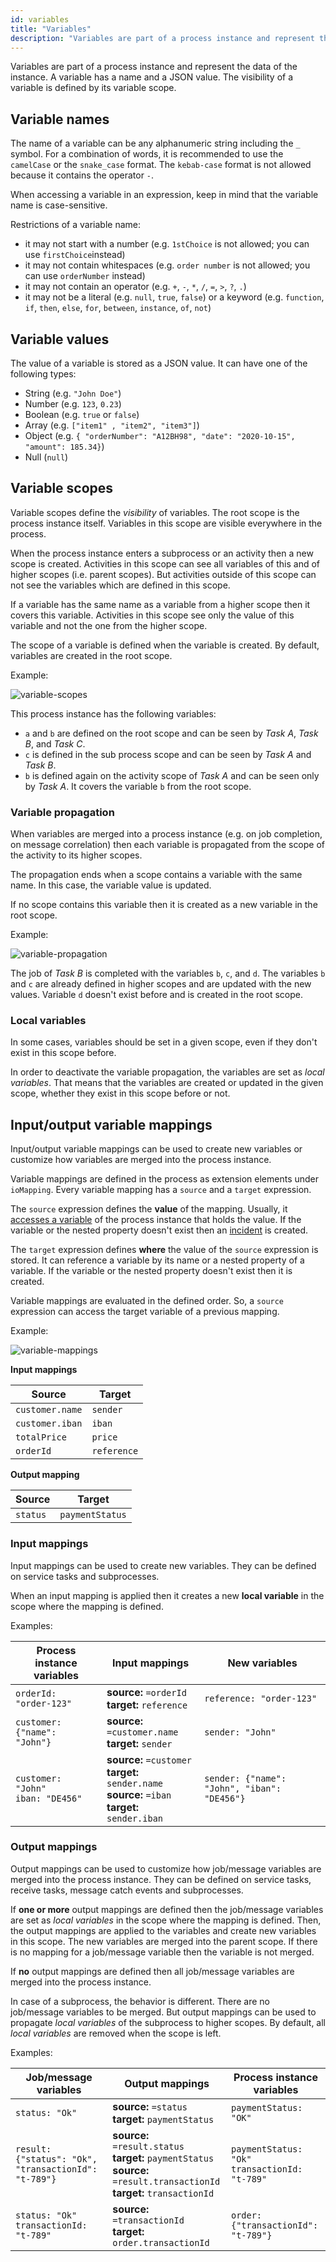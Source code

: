 ```yaml
---
id: variables
title: "Variables"
description: "Variables are part of a process instance and represent the data of the instance. A variable has a name and a JSON value."
---
```


Variables are part of a process instance and represent the data of the instance. A variable has a name and a JSON value. The visibility of a variable is defined by its variable scope.

## Variable names

The name of a variable can be any alphanumeric string including the `_` symbol. For a combination of words, it is recommended to use the `camelCase` or the `snake_case` format. The `kebab-case` format is not allowed because it contains the operator `-`.

When accessing a variable in an expression, keep in mind that the variable name is case-sensitive.

Restrictions of a variable name:

- it may not start with a number (e.g. `1stChoice` is not allowed; you can use `firstChoice`instead)
- it may not contain whitespaces (e.g. `order number` is not allowed; you can use `orderNumber` instead)
- it may not contain an operator (e.g. `+`, `-`, `*`, `/`, `=`, `>`, `?`, `.`)
- it may not be a literal (e.g. `null`, `true`, `false`) or a keyword (e.g. `function`, `if`, `then`, `else`, `for`, `between`, `instance`, `of`, `not`)

## Variable values

The value of a variable is stored as a JSON value. It can have one of the following types:

- String (e.g. `"John Doe"`)
- Number (e.g. `123`, `0.23`)
- Boolean (e.g. `true` or `false`)
- Array (e.g. `["item1" , "item2", "item3"]`)
- Object (e.g. `{ "orderNumber": "A12BH98", "date": "2020-10-15", "amount": 185.34}`)
- Null (`null`)

## Variable scopes

Variable scopes define the _visibility_ of variables. The root scope is the process instance itself. Variables in this scope are visible everywhere in the process.

When the process instance enters a subprocess or an activity then a new scope is created. Activities in this scope can see all variables of this and of higher scopes (i.e. parent scopes). But activities outside of this scope can not see the variables which are defined in this scope.

If a variable has the same name as a variable from a higher scope then it covers this variable. Activities in this scope see only the value of this variable and not the one from the higher scope.

The scope of a variable is defined when the variable is created. By default, variables are created in the root scope.

Example:

![variable-scopes](assets/variable-scopes.png)

This process instance has the following variables:

- `a` and `b` are defined on the root scope and can be seen by _Task A_, _Task B_, and _Task C_.
- `c` is defined in the sub process scope and can be seen by _Task A_ and _Task B_.
- `b` is defined again on the activity scope of _Task A_ and can be seen only by _Task A_. It covers the variable `b` from the root scope.

### Variable propagation

When variables are merged into a process instance (e.g. on job completion, on message correlation) then each variable is propagated from the scope of the activity to its higher scopes.

The propagation ends when a scope contains a variable with the same name. In this case, the variable value is updated.

If no scope contains this variable then it is created as a new variable in the root scope.

Example:

![variable-propagation](assets/variable-propagation.png)

The job of _Task B_ is completed with the variables `b`, `c`, and `d`. The variables `b` and `c` are already defined in higher scopes and are updated with the new values. Variable `d` doesn't exist before and is created in the root scope.

### Local variables

In some cases, variables should be set in a given scope, even if they don't exist in this scope before.

In order to deactivate the variable propagation, the variables are set as _local variables_. That means that the variables are created or updated in the given scope, whether they exist in this scope before or not.

## Input/output variable mappings

Input/output variable mappings can be used to create new variables or customize how variables are merged into the process instance.

Variable mappings are defined in the process as extension elements under `ioMapping`. Every variable mapping has a `source` and a `target` expression.

The `source` expression defines the **value** of the mapping. Usually, it [accesses a variable](expressions.md#access-variables) of the process instance that holds the value. If the variable or the nested property doesn't exist then an [incident](incidents.md) is created.

The `target` expression defines **where** the value of the `source` expression is stored. It can reference a variable by its name or a nested property of a variable. If the variable or the nested property doesn't exist then it is created.

Variable mappings are evaluated in the defined order. So, a `source` expression can access the target variable of a previous mapping.

Example:

![variable-mappings](assets/variable-mappings.png)

**Input mappings**

| Source          | Target      |
| --------------- | ----------- |
| `customer.name` | `sender`    |
| `customer.iban` | `iban`      |
| `totalPrice`    | `price`     |
| `orderId`       | `reference` |

**Output mapping**

| Source   | Target          |
| -------- | --------------- |
| `status` | `paymentStatus` |

### Input mappings

Input mappings can be used to create new variables. They can be defined on service tasks and subprocesses.

When an input mapping is applied then it creates a new **local variable** in the scope where the mapping is defined.

Examples:

| Process instance variables            | Input mappings                                                                                               | New variables                               |
| -------------------------------------- | ------------------------------------------------------------------------------------------------------------ | ------------------------------------------- |
| `orderId: "order-123"`                 | **source:** `=orderId`<br/> **target:** `reference`                                                          | `reference: "order-123"`                    |
| `customer:{"name": "John"}`            | **source:** `=customer.name`<br/>**target:** `sender`                                                        | `sender: "John"`                            |
| `customer: "John"`<br/>`iban: "DE456"` | **source:** `=customer`<br/> **target:** `sender.name`<br/>**source:** `=iban`<br/>**target:** `sender.iban` | `sender: {"name": "John", "iban": "DE456"}` |

### Output mappings

Output mappings can be used to customize how job/message variables are merged into the process instance. They can be defined on service tasks, receive tasks, message catch events and subprocesses.

If **one or more** output mappings are defined then the job/message variables are set as _local variables_ in the scope where the mapping is defined. Then, the output mappings are applied to the variables and create new variables in this scope. The new variables are merged into the parent scope. If there is no mapping for a job/message variable then the variable is not merged.

If **no** output mappings are defined then all job/message variables are merged into the process instance.

In case of a subprocess, the behavior is different. There are no job/message variables to be merged. But output mappings can be used to propagate _local variables_ of the subprocess to higher scopes. By default, all _local variables_ are removed when the scope is left.

Examples:

| Job/message variables                                | Output mappings                                                                                                                      | Process instance variables                        |
| ---------------------------------------------------- | ------------------------------------------------------------------------------------------------------------------------------------ | -------------------------------------------------- |
| `status: "Ok"`                                       | **source:** `=status`<br/>**target:** `paymentStatus`                                                                                | `paymentStatus: "OK"`                              |
| `result: {"status": "Ok", "transactionId": "t-789"}` | **source:** `=result.status`<br/>**target:** `paymentStatus`<br/>**source:** `=result.transactionId`<br/>**target:** `transactionId` | `paymentStatus: "Ok"`<br/>`transactionId: "t-789"` |
| `status: "Ok"`<br/>`transactionId: "t-789"`          | **source:** `=transactionId`<br/>**target:** `order.transactionId`                                                                   | `order: {"transactionId": "t-789"}`                |
